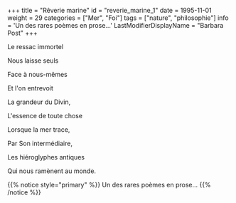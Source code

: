 +++
title = "Rêverie marine"
id = "reverie_marine_1"
date = 1995-11-01
weight = 29
categories = ["Mer", "Foi"]
tags = ["nature", "philosophie"]
info = 'Un des rares poèmes en prose...'
LastModifierDisplayName = "Barbara Post"
+++

Le ressac immortel

Nous laisse seuls

Face à nous-mêmes

Et l'on entrevoit

La grandeur du Divin,

L'essence de toute chose

Lorsque la mer trace,

Par Son intermédiaire,

Les hiéroglyphes antiques

Qui nous ramènent au monde.

{{% notice style="primary" %}}
Un des rares poèmes en prose...
{{% /notice %}}
